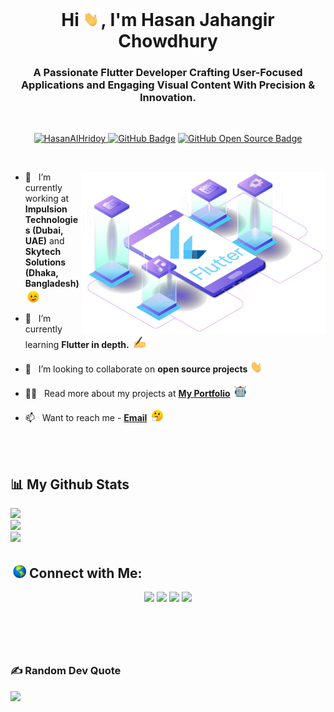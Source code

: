<h1 align="center">Hi <img src="assets/gifs/waving-hand-joypixels.gif" height="28px" width="28px">, I'm Hasan Jahangir Chowdhury</h1>
<h3 align="center">A Passionate Flutter Developer Crafting User-Focused Applications and Engaging Visual Content With Precision & Innovation.</h3>

<br>

<p align="center">
  <a href="https://github.com/HasanAlHridoy"><img src="https://komarev.com/ghpvc/?username=HasanAlHridoy&label=Profile%20views&color=0e75b6&style=flat" alt="HasanAlHridoy" /> </a>
  <a href="https://github.com/HasanAlHridoy"><img src="https://img.shields.io/github/followers/HasanAlHridoy?label=Followers&style=social" alt="GitHub Badge"></a> 
  <a href="https://github.com/HasanAlHridoy?tab=repositories"><img src="https://badges.frapsoft.com/os/v1/open-source.svg?v=102" alt="GitHub Open Source Badge"></a> 
</p>

<br>

<p align="right">
  <img align="right" src="assets/images/theme.png" height="260"/>
<p>

<p align="left">

- 🔭 &nbsp; I’m currently working at **Impulsion Technologies (Dubai, UAE)** and **Skytech Solutions (Dhaka, Bangladesh)**<img src="assets/gifs/winking-face-joypixels.gif" height="22px" width="22px">

- 🌱 &nbsp; I’m currently learning **Flutter in depth.** <img src="assets/gifs/writing-hand-joypixels.gif" height="22px" width="22px">

- 👯 &nbsp; I’m looking to collaborate on **open source projects** <img src="assets/gifs/waving-hand-joypixels.gif" height="22px" width="22px">

- 👨‍💻 &nbsp; Read more about my projects at **[My Portfolio](https://pritomshajed.com)** <img src="assets/gifs/robot-joypixels.gif" height="22px" width="22px">

- 📫 &nbsp; Want to reach me - **[Email](mailto:pritomshajed@gmail.com)** <img src="assets/gifs/thinking-face-joypixels.gif" height="22px" width="22px">
<p>

<br>
<br>

## 📊 My Github Stats

![](https://github-readme-stats.vercel.app/api?username=pritom-shajed&theme=rose_pine&hide_border=false&include_all_commits=true&count_private=true)<br/>
![](https://github-readme-streak-stats.herokuapp.com/?user=pritom-shajed&theme=rose_pine&hide_border=false)<br/>
![](https://github-readme-stats.vercel.app/api/top-langs/?username=pritom-shajed&theme=rose_pine&hide_border=false&include_all_commits=true&count_private=true&layout=compact)<br/>

## <img src="assets/gifs/globe-joypixels.gif" height="25px" width="25px"> Connect with Me:

<p align="center">
<a href="https://www.linkedin.com/in/pritom-shajed/"><img src="https://img.shields.io/badge/-Pritom%20Shajed-0077B5?style=flat&logo=Linkedin&logoColor=white"/></a>
<a href="mailto:pritomshajed@gmail.com"><img src="https://img.shields.io/badge/-pritomshajed@gmail.com-D14836?style=flat&logo=Gmail&logoColor=white"/></a>
<a href="https://instagram.com/pritom.shajed/"><img src="https://img.shields.io/badge/-pritom.shajed-E4405F?style=flat&logo=Instagram&logoColor=white"/></a>
<a href="https://facebook.com/pritom.shajed"><img src="https://img.shields.io/badge/-Pritom Shajed-1877F2?style=flat&logo=Facebook&logoColor=white"/></a>
</p>

## <h1> &nbsp; </h1>

### ✍️ Random Dev Quote
![](https://quotes-github-readme.vercel.app/api?type=horizontal&theme=radical)
